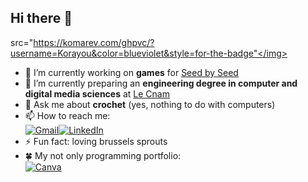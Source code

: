 ## Hi there 👋

<!--
**Korayou/Korayou** is a ✨ _special_ ✨ repository because its `README.md` (this file) appears on your GitHub profile.

Here are some ideas to get you started:

- 🔭 I’m currently working on ...
- 🌱 I’m currently learning ...
- 👯 I’m looking to collaborate on ...
- 🤔 I’m looking for help with ...
- 💬 Ask me about ...
- 📫 How to reach me: ...
- 😄 Pronouns: ...
- ⚡ Fun fact: ...
-->
<img align="right">src="https://komarev.com/ghpvc/?username=Korayou&color=blueviolet&style=for-the-badge"</img>
- 🔭 I’m currently working on **games** for [Seed by Seed](https://seedbyseed.studio/)
- 🌱 I’m currently preparing an **engineering degree in computer and digital media sciences** at [Le Cnam](https://www.cnam-nouvelle-aquitaine.fr/page-site,informatique-et-numerique-ingenieur-informatique-et-multimedia,78)
- 💬 Ask me about **crochet** (yes, nothing to do with computers)
- 📫 How to reach me:\
[![Gmail](https://img.shields.io/badge/Gmail-D14836?style=for-the-badge&logo=gmail&logoColor=white)](mailto:kayyissa@haissous.name)[![LinkedIn](https://img.shields.io/badge/linkedin-%230077B5.svg?style=for-the-badge&logo=linkedin&logoColor=white)](https://www.linkedin.com/in/kayyissa-ha%C3%AFssous-072b08237/)
- ⚡ Fun fact: loving brussels sprouts
- 🍀 My not only programming portfolio:\
[![Canva](https://img.shields.io/badge/Canva-%2300C4CC.svg?style=for-the-badge&logo=Canva&logoColor=white)](https://www.canva.com/design/DAGAPZtIPl4/lRmoQvsAsg6QqP3jbRyQCg/edit?utm_content=DAGAPZtIPl4&utm_campaign=designshare&utm_medium=link2&utm_source=sharebutton)
